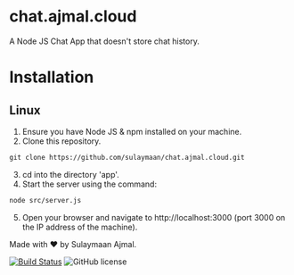 # chat.ajmal.cloud

 A Node JS Chat App that doesn't store chat history.

# Installation

## Linux

1. Ensure you have Node JS & npm installed on your machine.
2. Clone this repository.
```markdown
git clone https://github.com/sulaymaan/chat.ajmal.cloud.git
```
3. cd into the directory 'app'.
4. Start the server using the command:
```markdown
node src/server.js
```
5. Open your browser and navigate to http://localhost:3000 (port 3000 on the IP address of the machine).


Made with ❤️ by Sulaymaan Ajmal.

[![Build Status](https://travis-ci.org/sulaymaan/chat.ajmal.cloud.svg?branch=master)](https://travis-ci.org/sulaymaan/chat.ajmal.cloud)
![GitHub license](https://img.shields.io/github/license/sulaymaan/chat.ajmal.cloud.svg)